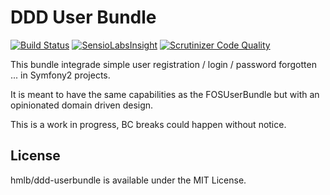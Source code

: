 # DDD User Bundle
[![Build Status](https://travis-ci.org/hmlb/userbundle.svg)](https://travis-ci.org/hmlb/userbundle) 
[![SensioLabsInsight](https://insight.sensiolabs.com/projects/009a903d-30f7-41d5-a584-6fa88509f630/big.png)](https://insight.sensiolabs.com/projects/009a903d-30f7-41d5-a584-6fa88509f630)
[![Scrutinizer Code Quality](https://scrutinizer-ci.com/g/hmlb/userbundle/badges/quality-score.png?b=master)](https://scrutinizer-ci.com/g/hmlb/userbundle/?branch=master)

This bundle integrade simple user registration / login / password forgotten ... in Symfony2 projects.

It is meant to have the same capabilities as the FOSUserBundle but with an opinionated domain driven design.

This is a work in progress, BC breaks could happen without notice.

## License

hmlb/ddd-userbundle is available under the MIT License.
